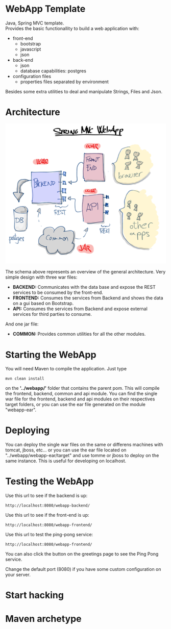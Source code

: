 # WebApp Template
Java, Spring MVC template.  
Provides the basic functionallity to build a web application with:

* front-end
    * bootstrap
    * javascript
    * json
* back-end
    * json
    * database capabilities: postgres
* configuration files
    * properties files separated by environment

Besides some extra utilities to deal and manipulate Strings, Files and Json.

# Architecture
![alt tag](webapp-frontend/src/main/webapp/resources/images/springMvcWebapp.png)

The schema above represents an overview of the general architecture. Very simple design with three war files:

- **BACKEND:** Communicates with the data base and expose the REST services to be consumed by the front-end.
- **FRONTEND:** Consumes the services from Backend and shows the data on a gui based on Bootstrap.
- **API:** Consumes the services from Backend and expose external services for third parties to consume.

And one jar file:
- **COMMON:** Provides common utilities for all the other modules.

# Starting the WebApp
You will need Maven to compile the application. Just type 

```
mvn clean install 
```

on the **'../webapp/'** folder that contains the parent pom. This will compile the frontend, backend, common and api module. You can find the single war file for the frontend, backend and api modules on their respectives target folders, or you can use the ear file generated on the module "webapp-ear".

# Deploying
You can deploy the single war files on the same or differens machines with tomcat, jboss, etc... or you can use the ear file located on "../webapp/webapp-ear/target" and use tomme or jboss to deploy on the same instance. This is useful for developing on localhost.

# Testing the WebApp
Use this url to see if the backend is up:

```
http://localhost:8080/webapp-backend/
```

Use this url to see if the front-end is up:

```
http://localhost:8080/webapp-frontend/
```

Use this url to test the ping-pong service:

```
http://localhost:8080/webapp-frontend/
```

You can also click the button on the greetings page to see the Ping Pong service.

Change the default port (8080) if you have some custom configuration on your server.

# Start hacking

# Maven archetype